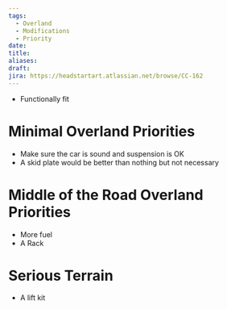 ```yaml
---
tags:
  - Overland
  - Modifications
  - Priority
date: 
title: 
aliases: 
draft: 
jira: https://headstartart.atlassian.net/browse/CC-162
---
```

* Functionally fit

# Minimal Overland Priorities
* Make sure the car is sound and suspension is OK
* A skid plate would be better than nothing but not necessary

# Middle of the Road Overland Priorities
 * More fuel
 * A Rack

# Serious Terrain
* A lift kit